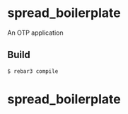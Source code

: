 spread_boilerplate
=====

An OTP application

Build
-----

    $ rebar3 compile
# spread_boilerplate
